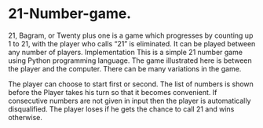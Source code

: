 # 21-Number-game.
21, Bagram, or Twenty plus one is a game which progresses by counting up 1 to 21, with the player who calls “21” is eliminated. It can be played between any number of players.
Implementation
This is a simple 21 number game using Python programming language. The game illustrated here is between the player and the computer. There can be many variations in the game.

The player can choose to start first or second.
The list of numbers is shown before the Player takes his turn so that it becomes convenient.
If consecutive numbers are not given in input then the player is automatically disqualified.
The player loses if he gets the chance to call 21 and wins otherwise.

